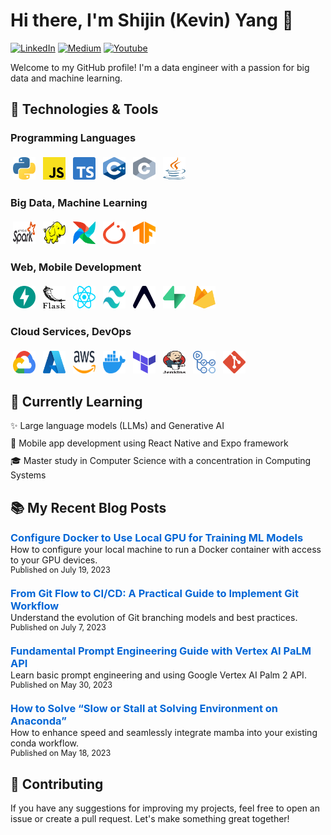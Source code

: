 # Hi there, I'm Shijin (Kevin) Yang 👋
<p>
  <a href="https://www.linkedin.com/in/kevinshijinyang/" target="_blank"><img src="https://img.shields.io/badge/LinkedIn-0077B5?style=for-the-badge&logo=linkedin&logoColor=white" alt="LinkedIn"/></a>
  <a href="https://medium.com/@kevinsjy997" target="_blank"><img src="https://img.shields.io/badge/Medium-2d2d2d?style=for-the-badge&logo=medium&logoColor=white" alt="Medium"/></a>
  <a href="https://www.youtube.com/@kevinkevinya" target="_blank"><img src="https://img.shields.io/badge/YouTube-red?style=for-the-badge&logo=youtube&logoColor=white" alt="Youtube"/></a>
</p>

Welcome to my GitHub profile! I'm a data engineer with a passion for big data and machine learning.

## 🔧 Technologies & Tools

### Programming Languages

<p>
  <a href="https://www.python.org/" target="_blank"><img src="assets/icons/python.svg" alt="Python" class="tech-icon" /></a>
  <a href="https://developer.mozilla.org/en-US/docs/Web/JavaScript" target="_blank"><img src="assets/icons/javascript.svg" alt="JavaScript" class="tech-icon" /></a>
  <a href="https://www.typescriptlang.org/" target="_blank"><img src="assets/icons/typescript-icon.svg" alt="TypeScript" class="tech-icon" /></a>
  <a href="https://en.wikipedia.org/wiki/C%2B%2B" target="_blank"><img src="assets/icons/c-plusplus.svg" alt="C++" class="tech-icon" /></a>
  <a href="https://en.wikipedia.org/wiki/C_(programming_language)" target="_blank"><img src="assets/icons/c.svg" alt="C programming language" class="tech-icon" /></a>
  <a href="https://dev.java/" target="_blank"><img src="assets/icons/java.svg" alt="Java" class="tech-icon" /></a>
</p>

### Big Data, Machine Learning

<p>
  <a href="https://spark.apache.org/" target="_blank"><img src="assets/icons/apache-spark.svg" alt="Apache Spark" class="invertible-icon" /></a>
  <a href="https://hadoop.apache.org/" target="_blank"><img src="assets/icons/hadoop.svg" alt="Apache Hadoop" class="tech-icon" /></a>
  <a href="https://airflow.apache.org/" target="_blank"><img src="assets/icons/airflow-icon.svg" alt="Apache Airflow" class="tech-icon" /></a>
  <a href="https://pytorch.org/" target="_blank"><img src="assets/icons/pytorch-icon.svg" alt="PyTorch" class="tech-icon" /></a>
  <a href="https://www.tensorflow.org/" target="_blank"><img src="assets/icons/tensorflow.svg" alt="TensorFlow" class="tech-icon" /></a>
</p>

### Web, Mobile Development

<p>
  <a href="https://fastapi.tiangolo.com/" target="_blank"><img src="assets/icons/fastapi-icon.svg" alt="FastAPI" class="tech-icon" /></a>
  <a href="https://flask.palletsprojects.com/en/3.0.x/" target="_blank"><img src="assets/icons/flask.svg" alt="Flask" class="invertible-icon" /></a>
  <a href="https://react.dev/" target="_blank"><img src="assets/icons/react.svg" alt="React" class="tech-icon" /></a>
  <a href="https://tailwindcss.com/" target="_blank"><img src="assets/icons/tailwindcss-icon.svg" alt="tailwindcss" class="tech-icon" /></a>
  <a href="https://expo.dev/" target="_blank"><img src="assets/icons/expo-icon.svg" alt="Expo" class="invertible-icon" /></a>
  <a href="https://supabase.com/" target="_blank"><img src="assets/icons/supabase-icon.svg" alt="Supabase" class="tech-icon" /></a>
  <a href="https://firebase.google.com/" target="_blank"><img src="assets/icons/firebase.svg" alt="Firebase" class="tech-icon" /></a>
</p>

### Cloud Services, DevOps

<p>
  <a href="https://cloud.google.com/" target="_blank"><img src="assets/icons/google-cloud.svg" alt="Google Cloud Platform" class="tech-icon" /></a>
  <a href="https://azure.microsoft.com/" target="_blank"><img src="assets/icons/microsoft-azure.svg" alt="Azure" class="tech-icon" /></a>
  <a href="https://aws.amazon.com/" target="_blank"><img src="assets/icons/aws.svg" alt="Amazon Web Services" class="invertible-icon" /></a>
  <a href="https://www.docker.com/" target="_blank"><img src="assets/icons/docker-icon.svg" alt="Docker" class="tech-icon" /></a>
  <a href="https://www.terraform.io/" target="_blank"><img src="assets/icons/terraform-icon.svg" alt="Terraform" class="tech-icon" /></a>
  <a href="https://www.jenkins.io/" target="_blank"><img src="assets/icons/jenkins.svg" alt="Jenkins" class="tech-icon" /></a>
  <a href="https://github.com/features/actions" target="_blank"><img src="assets/icons/github-actions.svg" alt="GitHub Actions" class="tech-icon" /></a>
  <a href="https://git-scm.com/" target="_blank"><img src="assets/icons/git-icon.svg" alt="Git" class="tech-icon" /></a>
</p>

## 🌱 Currently Learning

<ul class="learning-list">
  <li class="learning-item">✨ Large language models (LLMs) and Generative AI</li>
  <li class="learning-item">📱 Mobile app development using React Native and Expo framework</li>
  <li class="learning-item">🎓 Master study in Computer Science with a concentration in Computing Systems</li>
</ul>

## 📚 My Recent Blog Posts

<ul class="blog-posts">
  <li>
    <a href="https://medium.com/@kevinsjy997/configure-docker-to-use-local-gpu-for-training-ml-models-70980168ec9b" target="_blank">
      <h3>Configure Docker to Use Local GPU for Training ML Models</h3>
    </a>
    <p>How to configure your local machine to run a Docker container with access to your GPU devices.</p>
    <p class="date">Published on July 19, 2023</p>
  </li>
  <li>
    <a href="https://medium.com/@kevinsjy997/from-git-flow-to-ci-cd-a-practical-guide-to-implement-git-workflow-d2c922f31fdc" target="_blank">
      <h3>From Git Flow to CI/CD: A Practical Guide to Implement Git Workflow</h3>
    </a>
    <p>Understand the evolution of Git branching models and best practices.</p>
    <p class="date">Published on July 7, 2023</p>
  </li>
  <li>
    <a href="https://medium.com/gopenai/fundamental-prompt-engineering-guide-with-vertex-ai-palm-api-c9f307413d85" target="_blank">
      <h3>Fundamental Prompt Engineering Guide with Vertex AI PaLM API</h3>
    </a>
    <p>Learn basic prompt engineering and using Google Vertex AI Palm 2 API.</p>
    <p class="date">Published on May 30, 2023</p>
  </li>
  <li>
    <a href="https://medium.com/@kevinsjy997/how-to-solve-slow-or-stall-at-solving-environment-on-anaconda-6dd32a307a67" target="_blank">
      <h3>How to Solve “Slow or Stall at Solving Environment on Anaconda”</h3>
    </a>
    <p>How to enhance speed and seamlessly integrate <a href="https://github.com/mamba-org/mamba">mamba</a> into your existing conda workflow.</p>
    <p class="date">Published on May 18, 2023</p>
  </li>
</ul>

## 🤝 Contributing

If you have any suggestions for improving my projects, feel free to open an issue or create a pull request. Let's make something great together!

<style>
  .tech-icon {
    height: 36px;
    width: 36px;
    vertical-align: top;
    margin: 4px;
  }
  
  .invertible-icon {
    height: 36px;
    width: 36px;
    vertical-align: top;
    margin: 4px;
    filter: invert(1) hue-rotate(180deg) brightness(120%); /* Invert colors */
  }

  .blog-posts {
    list-style-type: none;
    padding: 0;
  }

  .blog-posts li {
    margin-bottom: 20px;
  }

  .blog-posts a {
    text-decoration: none;
  }

  .blog-posts h3 {
    margin: 0;
    color: #0366d6; /* Default link color */
  }

  .blog-posts p {
    margin: 0;
  }

  .blog-posts .date {
    font-size: 0.9em;
  }

  .learning-list {
    list-style-type: none;
    padding-left: 0;
  }

  .learning-item {
    margin-bottom: 10px;
    display: flex;
    align-items: center;
  }

  @media (prefers-color-scheme: dark) {
    .blog-posts h3 {
      color: #58a6ff; /* Link color for dark theme */
    }

    hr {
      border: 1px solid #444;
    }

    .blog-posts .date {
      color: #ccc; /* Text color for dark theme */
    }
  }

  @media (prefers-color-scheme: light) {
    .invertible-icon {
      filter: none; /* Use original colors for light theme */
    }
  }
</style>